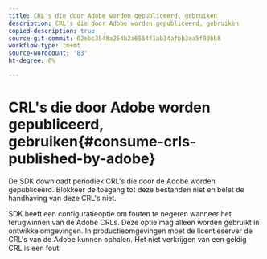 ```yaml
---
title: CRL's die door Adobe worden gepubliceerd, gebruiken
description: CRL's die door Adobe worden gepubliceerd, gebruiken
copied-description: true
source-git-commit: 02ebc3548a254b2a6554f1ab34afbb3ea5f09bb8
workflow-type: tm+mt
source-wordcount: '83'
ht-degree: 0%

---
```


# CRL&#39;s die door Adobe worden gepubliceerd, gebruiken{#consume-crls-published-by-adobe}

De SDK downloadt periodiek CRL&#39;s die door de Adobe worden gepubliceerd. Blokkeer de toegang tot deze bestanden niet en belet de handhaving van deze CRL&#39;s niet.

SDK heeft een configuratieoptie om fouten te negeren wanneer het terugwinnen van de Adobe CRLs. Deze optie mag alleen worden gebruikt in ontwikkelomgevingen. In productieomgevingen moet de licentieserver de CRL&#39;s van de Adobe kunnen ophalen. Het niet verkrijgen van een geldig CRL is een fout.
